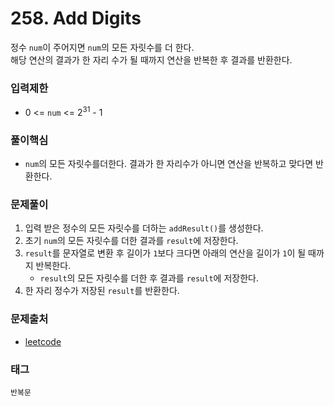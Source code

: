 # 258. Add Digits
정수 `num`이 주어지면 `num`의 모든 자릿수를 더 한다.  
해당 연산의 결과가 한 자리 수가 될 때까지 연산을 반복한 후 결과를 반환한다.
### 입력제한
- 0 <= `num` <= 2<sup>31</sup> - 1
### 풀이핵심
- `num`의 모든 자릿수를더한다. 결과가 한 자리수가 아니면 연산을 반복하고 맞다면 반환한다.
### 문제풀이
1. 입력 받은 정수의 모든 자릿수를 더하는 `addResult()`를 생성한다.
2. 초기 `num`의 모든 자릿수를 더한 결과를 `result`에 저장한다.
3. `result`를 문자열로 변환 후 길이가 `1`보다 크다면 아래의 연산을 길이가 `1`이 될 때까지 반복한다.
   - `result`의 모든 자릿수를 더한 후 결과를 `result`에 저장한다.
4. 한 자리 정수가 저장된 `result`를 반환한다.
### 문제출처
- [leetcode](https://leetcode.com/problems/add-digits/)
### 태그
`반복문`